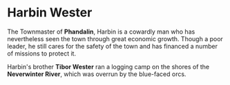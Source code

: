 # Harbin Wester

The Townmaster of **Phandalin**, Harbin is a cowardly man who has nevertheless seen the town through great economic growth. Though a poor leader, he still cares for the safety of the town and has financed a number of missions to protect it.

Harbin's brother **Tibor Wester** ran a logging camp on the shores of the **Neverwinter River**, which was overrun by the blue-faced orcs.